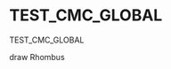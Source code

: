 # TEST_CMC_GLOBAL
TEST_CMC_GLOBAL

draw Rhombus
<!-- B1: 

1                                                      2    
3    4                                            5    6    
7    8    9                                  10   11   12   
13   14   15   16                       17   18   19   20   
21   22   23   24   25             26   27   28   29   30   
31   32   33   34   35   36   37   38   39   40   41   42   
43   44   45   46   47             48   49   50   51   52   
53   54   55   56                       57   58   59   60   
61   62   63                                 64   65   66   
67   68                                           69   70   
71                                                     72   


B2: 

                    1   
                2   3   4   
            5   6   7   8   9   
        10  11  12  13  14  15  16  
    17  18  19  20  21  22  23  24  25  
26  27  28  29  30  31  32  33  34  35  36  
    37  38  39  40  41  42  43  44  45  
        46  47  48  49  50  51  52  
            53  54  55  56  57  
                58  59  60  
                    61   -->